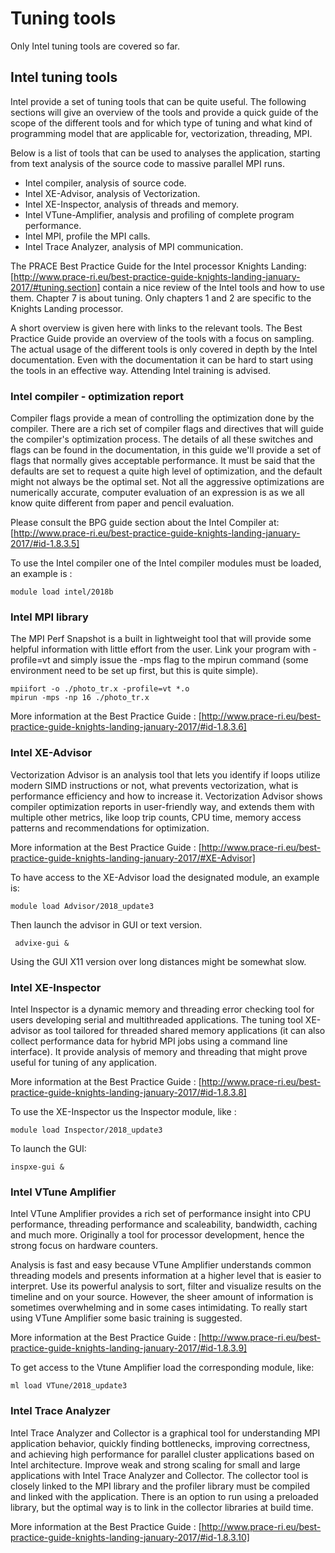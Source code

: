 # Tuning tools

Only Intel tuning tools are covered so far.

## Intel tuning tools

Intel provide a set of tuning tools that can be quite useful. The
following sections will give an overview of the tools and provide a
quick guide of the scope of the different tools and for which type of
tuning and what kind of programming model that are applicable for,
vectorization, threading, MPI.

Below is a list of tools that can be used to analyses the
application, starting from text analysis of the source code to massive
parallel MPI runs. 

* Intel compiler, analysis of source code. 
* Intel XE-Advisor, analysis of Vectorization. 
* Intel XE-Inspector, analysis of threads and memory.
* Intel VTune-Amplifier, analysis and profiling of complete program performance. 
* Intel MPI, profile the MPI calls. 
* Intel Trace Analyzer, analysis of MPI communication.


The PRACE Best Practice Guide for the Intel processor Knights Landing:
[http://www.prace-ri.eu/best-practice-guide-knights-landing-january-2017/#tuning.section]
contain a nice review of the Intel tools and how to use them. Chapter 7 is about
tuning. Only chapters 1 and 2 are specific to the Knights Landing processor.

A short overview is given here with links to the relevant tools.
The Best Practice Guide provide an overview of the tools with a focus on 
sampling. The actual usage of the different tools is only covered in depth 
by the Intel documentation. Even with the documentation it can be hard to 
start using the tools in an effective way. Attending Intel training is advised. 


### Intel compiler - optimization report

Compiler flags provide a mean of controlling the optimization done by
the compiler. There are a rich set of compiler flags and directives
that will guide the compiler's optimization process. The details of
all these switches and flags can be found in the documentation, in
this guide we'll provide a set of flags that normally gives acceptable
performance. It must be said that the defaults are set to request a
quite high level of optimization, and the default might not always be
the optimal set. Not all the aggressive optimizations are numerically
accurate, computer evaluation of an expression is as we all know quite
different from paper and pencil evaluation.

Please consult the BPG guide section about the Intel Compiler at:
[http://www.prace-ri.eu/best-practice-guide-knights-landing-january-2017/#id-1.8.3.5]


To use the Intel compiler one of the Intel compiler modules must be loaded,
an example is :
```
module load intel/2018b
```


### Intel MPI library

The MPI Perf Snapshot is a built in lightweight tool that will provide
some helpful information with little effort from the user. Link your
program with -profile=vt and simply issue the -mps flag to the mpirun
command (some environment need to be set up first, but this is quite
simple).

```
mpiifort -o ./photo_tr.x -profile=vt *.o
mpirun -mps -np 16 ./photo_tr.x
```

More information at the Best Practice Guide  :
[http://www.prace-ri.eu/best-practice-guide-knights-landing-january-2017/#id-1.8.3.6]



### Intel XE-Advisor

Vectorization Advisor is an analysis tool that lets you identify if
loops utilize modern SIMD instructions or not, what prevents
vectorization, what is performance efficiency and how to increase
it. Vectorization Advisor shows compiler optimization reports in
user-friendly way, and extends them with multiple other metrics, like
loop trip counts, CPU time, memory access patterns and recommendations
for optimization.

More information at the Best Practice Guide  :
[http://www.prace-ri.eu/best-practice-guide-knights-landing-january-2017/#XE-Advisor]

To have access to the XE-Advisor load the designated module, an example is:
```
module load Advisor/2018_update3
```
Then launch the advisor in GUI or text version.
```
 advixe-gui &
```
Using the GUI X11 version over long distances might be somewhat slow.


### Intel XE-Inspector

Intel Inspector is a dynamic memory and threading error checking tool
for users developing serial and multithreaded applications.  The
tuning tool XE-advisor as tool tailored for threaded shared memory
applications (it can also collect performance data for hybrid MPI
jobs using a command line interface). It provide analysis of memory
and threading that might prove useful for tuning of any application.

More information at the Best Practice Guide  :
[http://www.prace-ri.eu/best-practice-guide-knights-landing-january-2017/#id-1.8.3.8]

To use the XE-Inspector us the Inspector module, like :
```
module load Inspector/2018_update3
```
To launch the GUI:
```
inspxe-gui &
```

### Intel VTune Amplifier

Intel VTune Amplifier provides a rich set of performance insight into
CPU performance, threading performance and scaleability, bandwidth,
caching and much more. Originally a tool for processor development,
hence the strong focus on hardware counters.

Analysis is fast and easy because VTune Amplifier understands common
threading models and presents information at a higher level that is
easier to interpret. Use its powerful analysis to sort, filter and
visualize results on the timeline and on your source. However, the
sheer amount of information is sometimes overwhelming and in some
cases intimidating. To really start using VTune Amplifier some basic
training is suggested.

More information at the Best Practice Guide  :
[http://www.prace-ri.eu/best-practice-guide-knights-landing-january-2017/#id-1.8.3.9]

To get access to the Vtune Amplifier load the corresponding module, like:

```
ml load VTune/2018_update3
```



### Intel Trace Analyzer
Intel Trace Analyzer and Collector is a graphical tool for
understanding MPI application behavior, quickly finding bottlenecks,
improving correctness, and achieving high performance for parallel
cluster applications based on Intel architecture. Improve weak and
strong scaling for small and large applications with Intel Trace
Analyzer and Collector.  The collector tool is closely linked to the
MPI library and the profiler library must be compiled and linked with
the application. There is an option to run using a preloaded library,
but the optimal way is to link in the collector libraries at build
time.

More information at the Best Practice Guide  :
[http://www.prace-ri.eu/best-practice-guide-knights-landing-january-2017/#id-1.8.3.10]

 
